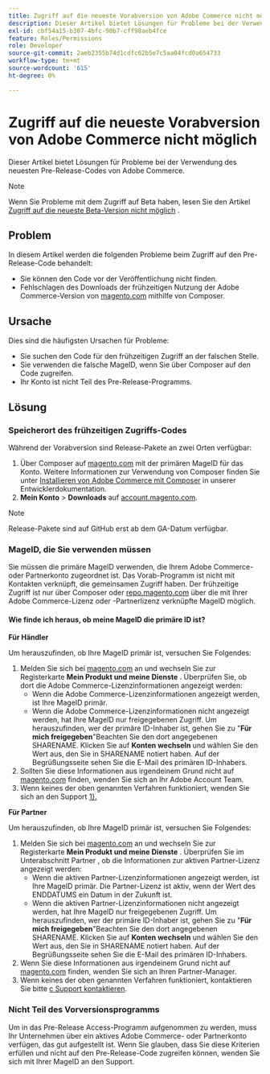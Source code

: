 ```yaml
---
title: Zugriff auf die neueste Vorabversion von Adobe Commerce nicht möglich
description: Dieser Artikel bietet Lösungen für Probleme bei der Verwendung des neuesten Pre-Release-Codes von Adobe Commerce.
exl-id: cbf54a15-b307-4bfc-90b7-cff98aeb4fce
feature: Roles/Permissions
role: Developer
source-git-commit: 2aeb2355b74d1cdfc62b5e7c5aa04fcd0a654733
workflow-type: tm+mt
source-wordcount: '615'
ht-degree: 0%

---
```


# Zugriff auf die neueste Vorabversion von Adobe Commerce nicht möglich

Dieser Artikel bietet Lösungen für Probleme bei der Verwendung des neuesten Pre-Release-Codes von Adobe Commerce.

>[!NOTE]
>
>Wenn Sie Probleme mit dem Zugriff auf Beta haben, lesen Sie den Artikel [Zugriff auf die neueste Beta-Version nicht möglich](/help/how-to/general/cannot-access-the-latest-beta-version.md) .

## Problem

In diesem Artikel werden die folgenden Probleme beim Zugriff auf den Pre-Release-Code behandelt:

* Sie können den Code vor der Veröffentlichung nicht finden.
* Fehlschlagen des Downloads der frühzeitigen Nutzung der Adobe Commerce-Version von [magento.com](https://account.magento.com/customer/account/login) mithilfe von Composer.

## Ursache

Dies sind die häufigsten Ursachen für Probleme:

* Sie suchen den Code für den frühzeitigen Zugriff an der falschen Stelle.
* Sie verwenden die falsche MageID, wenn Sie über Composer auf den Code zugreifen.
* Ihr Konto ist nicht Teil des Pre-Release-Programms.

## Lösung

### Speicherort des frühzeitigen Zugriffs-Codes

Während der Vorabversion sind Release-Pakete an zwei Orten verfügbar:

1. Über Composer auf [magento.com](https://repo.magento.com/) mit der primären MageID für das Konto. Weitere Informationen zur Verwendung von Composer finden Sie unter [Installieren von Adobe Commerce mit Composer](https://experienceleague.adobe.com/en/docs/commerce-operations/installation-guide/composer) in unserer Entwicklerdokumentation.
1. **Mein Konto** > **Downloads** auf [account.magento.com](https://account.magento.com/customer/account/login).

>[!NOTE]
>
>Release-Pakete sind auf GitHub erst ab dem GA-Datum verfügbar.

### MageID, die Sie verwenden müssen

Sie müssen die primäre MageID verwenden, die Ihrem Adobe Commerce- oder Partnerkonto zugeordnet ist. Das Vorab-Programm ist nicht mit Kontakten verknüpft, die gemeinsamen Zugriff haben. Der frühzeitige Zugriff ist nur über Composer oder [repo.magento.com](https://repo.magento.com/) über die mit Ihrer Adobe Commerce-Lizenz oder -Partnerlizenz verknüpfte MageID möglich.

#### Wie finde ich heraus, ob meine MageID die primäre ID ist?

**Für Händler**

Um herauszufinden, ob Ihre MageID primär ist, versuchen Sie Folgendes:

1. Melden Sie sich bei [magento.com](https://account.magento.com/customer/account/login) an und wechseln Sie zur Registerkarte **Mein Produkt und meine Dienste** . Überprüfen Sie, ob dort die Adobe Commerce-Lizenzinformationen angezeigt werden:
   * Wenn die Adobe Commerce-Lizenzinformationen angezeigt werden, ist Ihre MageID primär.
   * Wenn die Adobe Commerce-Lizenzinformationen nicht angezeigt werden, hat Ihre MageID nur freigegebenen Zugriff. Um herauszufinden, wer der primäre ID-Inhaber ist, gehen Sie zu &quot;**Für mich freigegeben**&quot;Beachten Sie den dort angegebenen SHARENAME. Klicken Sie auf **Konten wechseln** und wählen Sie den Wert aus, den Sie in SHARENAME notiert haben. Auf der Begrüßungsseite sehen Sie die E-Mail des primären ID-Inhabers.
1. Sollten Sie diese Informationen aus irgendeinem Grund nicht auf [magento.com](https://account.magento.com/customer/account/login) finden, wenden Sie sich an Ihr Adobe Account Team.
1. Wenn keines der oben genannten Verfahren funktioniert, wenden Sie sich an den Support [1}.](/help/help-center-guide/help-center/magento-help-center-user-guide.md#submit-ticket)

**Für Partner**

Um herauszufinden, ob Ihre MageID primär ist, versuchen Sie Folgendes:

1. Melden Sie sich bei [magento.com](https://account.magento.com/customer/account/login) an und wechseln Sie zur Registerkarte **Mein Produkt und meine Dienste** . Überprüfen Sie im Unterabschnitt Partner , ob die Informationen zur aktiven Partner-Lizenz angezeigt werden:
   * Wenn die aktiven Partner-Lizenzinformationen angezeigt werden, ist Ihre MageID primär. Die Partner-Lizenz ist aktiv, wenn der Wert des ENDDATUMS ein Datum in der Zukunft ist.
   * Wenn die aktiven Partner-Lizenzinformationen nicht angezeigt werden, hat Ihre MageID nur freigegebenen Zugriff. Um herauszufinden, wer der primäre ID-Inhaber ist, gehen Sie zu &quot;**Für mich freigegeben**&quot;Beachten Sie den dort angegebenen SHARENAME. Klicken Sie auf **Konten wechseln** und wählen Sie den Wert aus, den Sie in SHARENAME notiert haben. Auf der Begrüßungsseite sehen Sie die E-Mail des primären ID-Inhabers.
1. Wenn Sie diese Informationen aus irgendeinem Grund nicht auf [magento.com](https://account.magento.com/customer/account/login) finden, wenden Sie sich an Ihren Partner-Manager.
1. Wenn keines der oben genannten Verfahren funktioniert, kontaktieren Sie bitte [с Support kontaktieren](/help/help-center-guide/help-center/magento-help-center-user-guide.md#submit-ticket).

### Nicht Teil des Vorversionsprogramms

Um in das Pre-Release Access-Programm aufgenommen zu werden, muss Ihr Unternehmen über ein aktives Adobe Commerce- oder Partnerkonto verfügen, das gut aufgestellt ist. Wenn Sie glauben, dass Sie diese Kriterien erfüllen und nicht auf den Pre-Release-Code zugreifen können, wenden Sie sich mit Ihrer MageID an den Support.[](/help/help-center-guide/help-center/magento-help-center-user-guide.md#submit-ticket)
